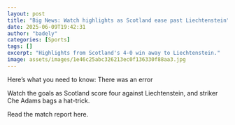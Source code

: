 ```yaml
---
layout: post
title: "Big News: Watch highlights as Scotland ease past Liechtenstein"
date: 2025-06-09T19:42:31
author: "badely"
categories: [Sports]
tags: []
excerpt: "Highlights from Scotland's 4-0 win away to Liechtenstein."
image: assets/images/1e46c25abc326213ec0f136330f88aa3.jpg
---
```


Here’s what you need to know: There was an error

Watch the goals as Scotland score four against Liechtenstein, and striker Che Adams bags a hat-trick.

Read the match report here.


